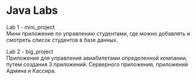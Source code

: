# Java Labs

Lab 1 - mini_project  
Мини приложение по управлению студентами, где можно добавлять и смотреть список студентов в базе данных.   

Lab 2 - big_project  
Приложение для управления авиабилетами определенной компании, путем создания 3 приложений: Серверного приложения, приложений Админа и Кассира.
